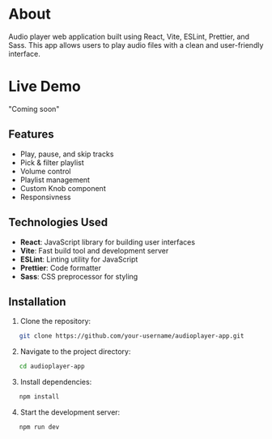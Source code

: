 # About

Audio player web application built using React, Vite, ESLint, Prettier, and Sass. This app allows users to play audio files with a clean and user-friendly interface.

# Live Demo

"Coming soon"

## Features

- Play, pause, and skip tracks
- Pick & filter playlist
- Volume control
- Playlist management
- Custom Knob component
- Responsivness

## Technologies Used

- **React**: JavaScript library for building user interfaces
- **Vite**: Fast build tool and development server
- **ESLint**: Linting utility for JavaScript
- **Prettier**: Code formatter
- **Sass**: CSS preprocessor for styling

## Installation

1. Clone the repository:

```bash
   git clone https://github.com/your-username/audioplayer-app.git
```

2. Navigate to the project directory:

```bash
   cd audioplayer-app
```

3. Install dependencies:

```bash
   npm install
```

4. Start the development server:

```bash
   npm run dev
```
